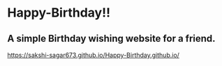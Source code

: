 # Happy-Birthday!!
## A simple Birthday wishing website for a friend. 
 https://sakshi-sagar673.github.io/Happy-Birthday.github.io/
